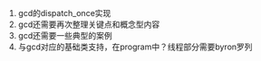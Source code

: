 1. gcd的dispatch_once实现
2. gcd还需要再次整理关键点和概念型内容
3. gcd还需要一些典型的案例
4. 与gcd对应的基础类支持，在program中？线程部分需要byron罗列
